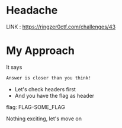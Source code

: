 # Headache

LINK : https://ringzer0ctf.com/challenges/43

# My Approach

It says
```html
Answer is closer than you think!
```
- Let's check headers first
- And you have the flag as header

flag: FLAG-SOME_FLAG

Nothing exciting, let's move on
